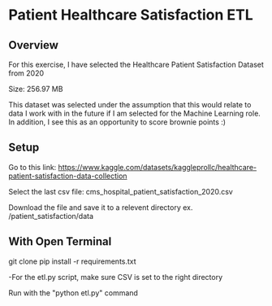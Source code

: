 # Patient Healthcare Satisfaction ETL

## Overview
For this exercise, I have selected the Healthcare Patient Satisfaction Dataset from 2020

Size: 256.97 MB

This dataset was selected under the assumption that this would relate to data I work with in the future if I am selected for the Machine Learning role. In addition, I see this as an opportunity to score brownie points :)


## Setup
Go to this link: https://www.kaggle.com/datasets/kaggleprollc/healthcare-patient-satisfaction-data-collection

Select the last csv file: cms_hospital_patient_satisfaction_2020.csv

Download the file and save it to a relevent directory ex. /patient_satisfaction/data

## With Open Terminal
git clone <repo>
pip install -r requirements.txt

-For the etl.py script, make sure CSV is set to the right directory

Run with the "python etl.py" command